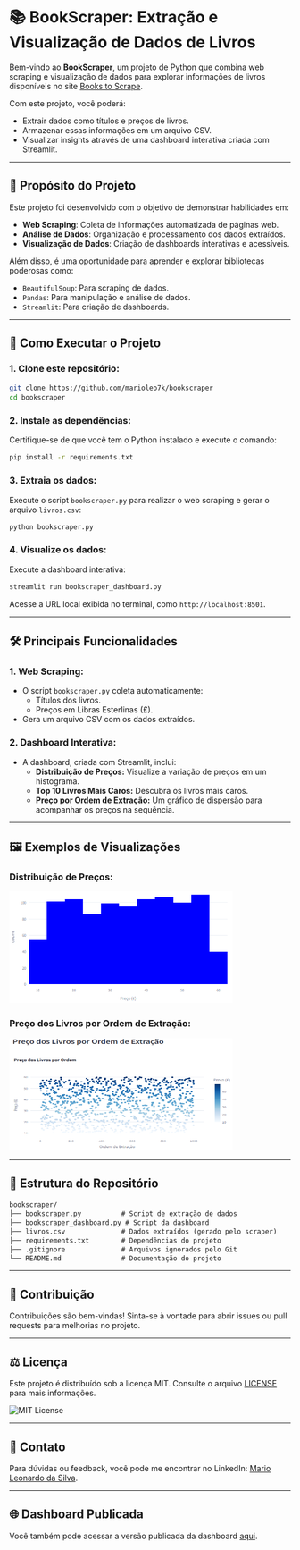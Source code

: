 
# 📚 BookScraper: Extração e Visualização de Dados de Livros

Bem-vindo ao **BookScraper**, um projeto de Python que combina web scraping e visualização de dados para explorar informações de livros disponíveis no site [Books to Scrape](https://books.toscrape.com/). 

Com este projeto, você poderá:
- Extrair dados como títulos e preços de livros.
- Armazenar essas informações em um arquivo CSV.
- Visualizar insights através de uma dashboard interativa criada com Streamlit.

---

## 📜 **Propósito do Projeto**

Este projeto foi desenvolvido com o objetivo de demonstrar habilidades em:
- **Web Scraping**: Coleta de informações automatizada de páginas web.
- **Análise de Dados**: Organização e processamento dos dados extraídos.
- **Visualização de Dados**: Criação de dashboards interativas e acessíveis.

Além disso, é uma oportunidade para aprender e explorar bibliotecas poderosas como:
- `BeautifulSoup`: Para scraping de dados.
- `Pandas`: Para manipulação e análise de dados.
- `Streamlit`: Para criação de dashboards.

---

## 🚀 **Como Executar o Projeto**

### 1. Clone este repositório:
```bash
git clone https://github.com/marioleo7k/bookscraper
cd bookscraper
```

### 2. Instale as dependências:
Certifique-se de que você tem o Python instalado e execute o comando:
```bash
pip install -r requirements.txt
```

### 3. Extraia os dados:
Execute o script `bookscraper.py` para realizar o web scraping e gerar o arquivo `livros.csv`:
```bash
python bookscraper.py
```

### 4. Visualize os dados:
Execute a dashboard interativa:
```bash
streamlit run bookscraper_dashboard.py
```

Acesse a URL local exibida no terminal, como `http://localhost:8501`.

---

## 🛠️ **Principais Funcionalidades**

### **1. Web Scraping:**
- O script `bookscraper.py` coleta automaticamente:
  - Títulos dos livros.
  - Preços em Libras Esterlinas (£).
- Gera um arquivo CSV com os dados extraídos.

### **2. Dashboard Interativa:**
- A dashboard, criada com Streamlit, inclui:
  - **Distribuição de Preços:** Visualize a variação de preços em um histograma.
  - **Top 10 Livros Mais Caros:** Descubra os livros mais caros.
  - **Preço por Ordem de Extração:** Um gráfico de dispersão para acompanhar os preços na sequência.

---

## 🖼️ **Exemplos de Visualizações**

### Distribuição de Preços:
<img src="https://raw.githubusercontent.com/marioleo7k/bookscraper/refs/heads/main/.images/distribuicao_de_precos.png" width="400" height="200" />

### Preço dos Livros por Ordem de Extração:
<img src="https://raw.githubusercontent.com/marioleo7k/bookscraper/refs/heads/main/.images/preco_dos_livros_por_ordem_de_extracao.png" width="400" height="200" />

---

## 📂 **Estrutura do Repositório**
```
bookscraper/
├── bookscraper.py          # Script de extração de dados
├── bookscraper_dashboard.py # Script da dashboard
├── livros.csv              # Dados extraídos (gerado pelo scraper)
├── requirements.txt        # Dependências do projeto
├── .gitignore              # Arquivos ignorados pelo Git
└── README.md               # Documentação do projeto
```

---

## 🌟 **Contribuição**
Contribuições são bem-vindas! Sinta-se à vontade para abrir issues ou pull requests para melhorias no projeto.

---

## ⚖️ **Licença**
Este projeto é distribuído sob a licença MIT. Consulte o arquivo [LICENSE](./LICENSE) para mais informações.

![MIT License](https://img.shields.io/badge/license-MIT-blue)

---

## 💬 **Contato**
Para dúvidas ou feedback, você pode me encontrar no LinkedIn:
[Mario Leonardo da Silva](https://www.linkedin.com/in/marioleo7k/).

---

## 🌐 **Dashboard Publicada**
Você também pode acessar a versão publicada da dashboard [aqui](https://bookscraper-dashboard.streamlit.app/).
